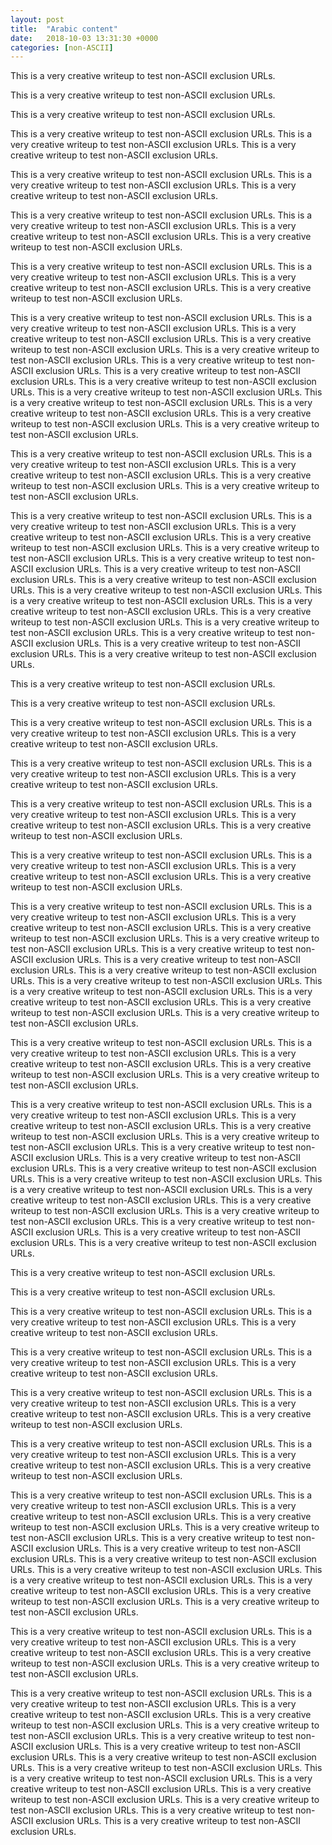 ```yaml
---
layout: post
title:  "Arabic content"
date:   2018-10-03 13:31:30 +0000
categories: [non-ASCII]
---
```

This is a very creative writeup to test non-ASCII exclusion URLs.

This is a very creative writeup to test non-ASCII exclusion URLs.

This is a very creative writeup to test non-ASCII exclusion URLs.

This is a very creative writeup to test non-ASCII exclusion URLs.
This is a very creative writeup to test non-ASCII exclusion URLs.
This is a very creative writeup to test non-ASCII exclusion URLs.

This is a very creative writeup to test non-ASCII exclusion URLs.
This is a very creative writeup to test non-ASCII exclusion URLs.
This is a very creative writeup to test non-ASCII exclusion URLs.

This is a very creative writeup to test non-ASCII exclusion URLs.
This is a very creative writeup to test non-ASCII exclusion URLs.
This is a very creative writeup to test non-ASCII exclusion URLs.
This is a very creative writeup to test non-ASCII exclusion URLs.

This is a very creative writeup to test non-ASCII exclusion URLs.
This is a very creative writeup to test non-ASCII exclusion URLs.
This is a very creative writeup to test non-ASCII exclusion URLs.
This is a very creative writeup to test non-ASCII exclusion URLs.

This is a very creative writeup to test non-ASCII exclusion URLs.
This is a very creative writeup to test non-ASCII exclusion URLs.
This is a very creative writeup to test non-ASCII exclusion URLs.
This is a very creative writeup to test non-ASCII exclusion URLs.
This is a very creative writeup to test non-ASCII exclusion URLs.
This is a very creative writeup to test non-ASCII exclusion URLs.
This is a very creative writeup to test non-ASCII exclusion URLs.
This is a very creative writeup to test non-ASCII exclusion URLs.
This is a very creative writeup to test non-ASCII exclusion URLs.
This is a very creative writeup to test non-ASCII exclusion URLs.
This is a very creative writeup to test non-ASCII exclusion URLs.
This is a very creative writeup to test non-ASCII exclusion URLs.
This is a very creative writeup to test non-ASCII exclusion URLs.

This is a very creative writeup to test non-ASCII exclusion URLs.
This is a very creative writeup to test non-ASCII exclusion URLs.
This is a very creative writeup to test non-ASCII exclusion URLs.
This is a very creative writeup to test non-ASCII exclusion URLs.
This is a very creative writeup to test non-ASCII exclusion URLs.

This is a very creative writeup to test non-ASCII exclusion URLs.
This is a very creative writeup to test non-ASCII exclusion URLs.
This is a very creative writeup to test non-ASCII exclusion URLs.
This is a very creative writeup to test non-ASCII exclusion URLs.
This is a very creative writeup to test non-ASCII exclusion URLs.
This is a very creative writeup to test non-ASCII exclusion URLs.
This is a very creative writeup to test non-ASCII exclusion URLs.
This is a very creative writeup to test non-ASCII exclusion URLs.
This is a very creative writeup to test non-ASCII exclusion URLs.
This is a very creative writeup to test non-ASCII exclusion URLs.
This is a very creative writeup to test non-ASCII exclusion URLs.
This is a very creative writeup to test non-ASCII exclusion URLs.
This is a very creative writeup to test non-ASCII exclusion URLs.
This is a very creative writeup to test non-ASCII exclusion URLs.
This is a very creative writeup to test non-ASCII exclusion URLs.
This is a very creative writeup to test non-ASCII exclusion URLs.

This is a very creative writeup to test non-ASCII exclusion URLs.

This is a very creative writeup to test non-ASCII exclusion URLs.

This is a very creative writeup to test non-ASCII exclusion URLs.
This is a very creative writeup to test non-ASCII exclusion URLs.
This is a very creative writeup to test non-ASCII exclusion URLs.

This is a very creative writeup to test non-ASCII exclusion URLs.
This is a very creative writeup to test non-ASCII exclusion URLs.
This is a very creative writeup to test non-ASCII exclusion URLs.

This is a very creative writeup to test non-ASCII exclusion URLs.
This is a very creative writeup to test non-ASCII exclusion URLs.
This is a very creative writeup to test non-ASCII exclusion URLs.
This is a very creative writeup to test non-ASCII exclusion URLs.

This is a very creative writeup to test non-ASCII exclusion URLs.
This is a very creative writeup to test non-ASCII exclusion URLs.
This is a very creative writeup to test non-ASCII exclusion URLs.
This is a very creative writeup to test non-ASCII exclusion URLs.

This is a very creative writeup to test non-ASCII exclusion URLs.
This is a very creative writeup to test non-ASCII exclusion URLs.
This is a very creative writeup to test non-ASCII exclusion URLs.
This is a very creative writeup to test non-ASCII exclusion URLs.
This is a very creative writeup to test non-ASCII exclusion URLs.
This is a very creative writeup to test non-ASCII exclusion URLs.
This is a very creative writeup to test non-ASCII exclusion URLs.
This is a very creative writeup to test non-ASCII exclusion URLs.
This is a very creative writeup to test non-ASCII exclusion URLs.
This is a very creative writeup to test non-ASCII exclusion URLs.
This is a very creative writeup to test non-ASCII exclusion URLs.
This is a very creative writeup to test non-ASCII exclusion URLs.
This is a very creative writeup to test non-ASCII exclusion URLs.

This is a very creative writeup to test non-ASCII exclusion URLs.
This is a very creative writeup to test non-ASCII exclusion URLs.
This is a very creative writeup to test non-ASCII exclusion URLs.
This is a very creative writeup to test non-ASCII exclusion URLs.
This is a very creative writeup to test non-ASCII exclusion URLs.

This is a very creative writeup to test non-ASCII exclusion URLs.
This is a very creative writeup to test non-ASCII exclusion URLs.
This is a very creative writeup to test non-ASCII exclusion URLs.
This is a very creative writeup to test non-ASCII exclusion URLs.
This is a very creative writeup to test non-ASCII exclusion URLs.
This is a very creative writeup to test non-ASCII exclusion URLs.
This is a very creative writeup to test non-ASCII exclusion URLs.
This is a very creative writeup to test non-ASCII exclusion URLs.
This is a very creative writeup to test non-ASCII exclusion URLs.
This is a very creative writeup to test non-ASCII exclusion URLs.
This is a very creative writeup to test non-ASCII exclusion URLs.
This is a very creative writeup to test non-ASCII exclusion URLs.
This is a very creative writeup to test non-ASCII exclusion URLs.
This is a very creative writeup to test non-ASCII exclusion URLs.
This is a very creative writeup to test non-ASCII exclusion URLs.
This is a very creative writeup to test non-ASCII exclusion URLs.

This is a very creative writeup to test non-ASCII exclusion URLs.

This is a very creative writeup to test non-ASCII exclusion URLs.

This is a very creative writeup to test non-ASCII exclusion URLs.
This is a very creative writeup to test non-ASCII exclusion URLs.
This is a very creative writeup to test non-ASCII exclusion URLs.

This is a very creative writeup to test non-ASCII exclusion URLs.
This is a very creative writeup to test non-ASCII exclusion URLs.
This is a very creative writeup to test non-ASCII exclusion URLs.

This is a very creative writeup to test non-ASCII exclusion URLs.
This is a very creative writeup to test non-ASCII exclusion URLs.
This is a very creative writeup to test non-ASCII exclusion URLs.
This is a very creative writeup to test non-ASCII exclusion URLs.

This is a very creative writeup to test non-ASCII exclusion URLs.
This is a very creative writeup to test non-ASCII exclusion URLs.
This is a very creative writeup to test non-ASCII exclusion URLs.
This is a very creative writeup to test non-ASCII exclusion URLs.

This is a very creative writeup to test non-ASCII exclusion URLs.
This is a very creative writeup to test non-ASCII exclusion URLs.
This is a very creative writeup to test non-ASCII exclusion URLs.
This is a very creative writeup to test non-ASCII exclusion URLs.
This is a very creative writeup to test non-ASCII exclusion URLs.
This is a very creative writeup to test non-ASCII exclusion URLs.
This is a very creative writeup to test non-ASCII exclusion URLs.
This is a very creative writeup to test non-ASCII exclusion URLs.
This is a very creative writeup to test non-ASCII exclusion URLs.
This is a very creative writeup to test non-ASCII exclusion URLs.
This is a very creative writeup to test non-ASCII exclusion URLs.
This is a very creative writeup to test non-ASCII exclusion URLs.
This is a very creative writeup to test non-ASCII exclusion URLs.

This is a very creative writeup to test non-ASCII exclusion URLs.
This is a very creative writeup to test non-ASCII exclusion URLs.
This is a very creative writeup to test non-ASCII exclusion URLs.
This is a very creative writeup to test non-ASCII exclusion URLs.
This is a very creative writeup to test non-ASCII exclusion URLs.

This is a very creative writeup to test non-ASCII exclusion URLs.
This is a very creative writeup to test non-ASCII exclusion URLs.
This is a very creative writeup to test non-ASCII exclusion URLs.
This is a very creative writeup to test non-ASCII exclusion URLs.
This is a very creative writeup to test non-ASCII exclusion URLs.
This is a very creative writeup to test non-ASCII exclusion URLs.
This is a very creative writeup to test non-ASCII exclusion URLs.
This is a very creative writeup to test non-ASCII exclusion URLs.
This is a very creative writeup to test non-ASCII exclusion URLs.
This is a very creative writeup to test non-ASCII exclusion URLs.
This is a very creative writeup to test non-ASCII exclusion URLs.
This is a very creative writeup to test non-ASCII exclusion URLs.
This is a very creative writeup to test non-ASCII exclusion URLs.
This is a very creative writeup to test non-ASCII exclusion URLs.
This is a very creative writeup to test non-ASCII exclusion URLs.
